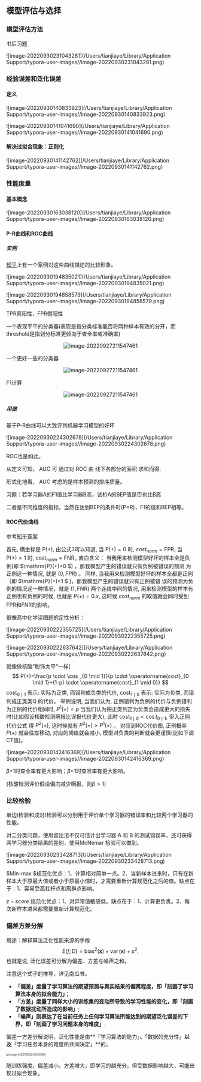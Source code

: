 ## 模型评估与选择

### 模型评估方法

书后习题

![image-20220930231043281](/Users/tianjiaye/Library/Application Support/typora-user-images//image-20220930231043281.png)

### 经验误差和泛化误差

#### 定义

![image-20220930140833923](/Users/tianjiaye/Library/Application Support/typora-user-images//image-20220930140833923.png)

![image-20220930141041690](/Users/tianjiaye/Library/Application Support/typora-user-images//image-20220930141041690.png)

#### 解决过拟合现象：正则化

![image-20220930141142762](/Users/tianjiaye/Library/Application Support/typora-user-images//image-20220930141142762.png)

### 性能度量

#### 基本概念

![image-20220930163038120](/Users/tianjiaye/Library/Application Support/typora-user-images//image-20220930163038120.png)

#### P-R曲线和ROC曲线



##### 实例

[知乎](https://zhuanlan.zhihu.com/p/92218196)上有一个案例对这些曲线描述的比较形象。

![image-20220930194835021](/Users/tianjiaye/Library/Application Support/typora-user-images//image-20220930194835021.png)

![image-20220930194858579](/Users/tianjiaye/Library/Application Support/typora-user-images//image-20220930194858579.png)

TPR真阳性，FPR假阳性

一个表现平平的分类器(表现是指分类标准能否将两种样本有效的分开，而threshold是指划分标准更倾向于查全率或准确率)

<p align="center"><img alt="image-20220927211547461" height="" src="/Users/tianjiaye/Documents/机器学习我不学习/PR_ROC/norm.gif" width=""/></p>
一个更好一些的分类器
<p align="center"><img alt="image-20220927211547461" height="" src="/Users/tianjiaye/Documents/机器学习我不学习/PR_ROC/norm2.gif" width=""/></p>

F1计算

<p align="center"><img alt="image-20220927211547461" height="" src="/Users/tianjiaye/Documents/机器学习我不学习/PR_ROC/F1.gif" width=""/></p>

##### 用途

基于P-R曲线可以大致评判机器学习模型的好坏

![image-20220930224302678](/Users/tianjiaye/Library/Application Support/typora-user-images//image-20220930224302678.png)

ROC也是如此。

从定义可知， AUC 可 通过对 ROC 曲 线下各部分的面积 求和而得.

形式化地看， AUC 考虑的是样本预测的排序质量。

习题：若学习器A的F1值比学习器B高，试析A的BEP值是否也比B高

二者是不同维度的指标。当然在达到BEP的条件时(P=R)，F1的值和BEP相等。

#### ROC代价曲线

参考[知乎答案](https://www.zhihu.com/question/63492375)

首先, 横坐标是 $\mathrm{P}(+)$, 由公式3可以知道, 当 $\mathrm{P}(+)=0$ 时, ${c o s t}_{n o r m}=\mathrm{FPR}$; 当 $\mathrm{P}(+)=1$ 时, $\operatorname{cost}_{n o r m}=\mathrm{FNR}_{\circ}$
直白含义：
当我用来检测模型好坏的样本全是负例(即 $\mathrm{P}(+)=0 $) ，那我模型产生的错误就只有负例被错误的预测 为正例这一种情况, 就是 $(0, F P R)$ 。
同样, 当我用来检测模型好坏的样本全都是正例（即 $\mathrm{P}(+)=1 $ )，那我模型产生的错误就只有正例被错 误的预测为负例的情况这一种情况，就是 $(1, \mathrm{FNR})$ 
两个连线中间的情况, 用来检测模型的样本有正例也有负例的时候, 也就是 $P(+)=0 . x$, 这时候 $\operatorname{cost}_{n o r m}$ 的取值就会同时受到FPR和FNR的影响。

很像高中化学读图题的定性分析：

![image-20220930222355725](/Users/tianjiaye/Library/Application Support/typora-user-images//image-20220930222355725.png)

![image-20220930222637642](/Users/tianjiaye/Library/Application Support/typora-user-images//image-20220930222637642.png)

就像做核酸”粉饰太平“一样(
$$
P(+)=\frac{p \cdot \cos _{0 \mid 1}}{p \cdot \operatorname{cost}_{0 \mid 1}+(1-p) \cdot \operatorname{cost}_{1 \mid 0}}
$$
$\operatorname{cost}_{0 \mid 1}$ 表示: 实际为正类, 而错判成负类的代价, $\operatorname{cost}_{1 \mid 0}$ 表示: 实际为负类, 而错判成正类类Q 的代价。
举例说明, 当我们认为, 正例错判为负例的代价与负例错判为正例的代价相同时, $P^1(+)=p$
当我们认为把正类判定为负类会造成更大的损失时(比如假设核酸检测瞒报比误报代价更大), 此时 $\operatorname{cost}_{1 \mid 0}<\cos t_{0 \mid 1}$, 带入正例代价公式
得 $P^2(+)$, 这时候就有 $P^2(+)>P^1(+)$ 。
对应到ROC代价图, 正例概率 $P(+)$ 就会往左移动, 对应的阈值就会减小, 模型对负类的判断就会更谨慎(比如下调CT值)。



![image-20220930142416369](/Users/tianjiaye/Library/Application Support/typora-user-images//image-20220930142416369.png)



$\beta$>1时查全率有更大影响；$\beta$<1时查准率有更大影响。

(核酸检测评价假设偏向减少瞒报，则$\beta>1$)

### 比较检验

单边t检验和成对t检验可以分别用于评价单个学习器的错误率和比较两个学习器的性能。

对二分类问题，使用留出法不仅可估计出学习器 A 和 B 的测试错误率，还可获得两学习器分类结果的差别，使用McNemar 检验可以做到。

![image-20220930233428713](/Users/tianjiaye/Library/Application Support/typora-user-images//image-20220930233428713.png)



$Min-max $规范化优点：1、计算相对简单一点。2、当新样本进来时，只有在新样本大于原最大值或者小于原最小值时，才需要重新计算规范化之后的值。缺点在于：1、容易受高杠杆点和离群点影响。

$z-score$ 规范化优点：1、对异常值敏感低。缺点在于：1、计算更负责。2、每次新样本进来都需要重新计算规范化。

### 偏差方差分解

用途：解释算法泛化性能来源的手段
$$
E(f ; D)=\operatorname{bias}^2(\boldsymbol{x})+\operatorname{var}(\boldsymbol{x})+\varepsilon^2,
$$
也就是说, 泛化误差可分解为偏差、方差与噪声之和。

注意这个式子的推导，详见南瓜书。

- **「偏差」**度量了学习算法的期望预测与真实结果的偏离程度，即**「刻画了学习算法本身的拟合能力」**；
- **「方差」**度量了同样大小的训练集的变动所导致的学习性能的变化，即**「刻画了数据扰动所造成的影响」**;
- **「噪声」**则表达了在当前任务上任何学习算法所能达到的期望泛化误差的下界，即**「刻画了学习问题本身的难度」**.

偏差一方差分解说明，泛化性能是由**「学习算法的能力」**、**「数据的充分性」**以及**「学习任务本身的难度所共同决定」**的。

<img src="/Users/tianjiaye/Library/Application Support/typora-user-images//image-20220930230353084.png" alt="image-20220930230353084" style="zoom:50%;" />

随训练强度，偏差减小，方差增大，即学习的越充分，但受数据影响越大，可能出现过拟合现象。
